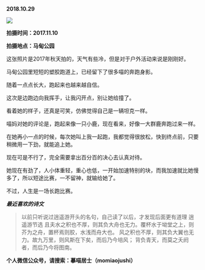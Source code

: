 
          
            
**2018.10.29**



![](//upload-images.jianshu.io/upload_images/51001-68bb681451c399c4.jpg)




**拍摄时间：2017.11.10**

**拍摄地点：马甸公园**

这张照片是2017年秋天拍的，天气有些冷，但是对于户外活动来说是刚刚好。

马甸公园里短短的塑胶跑道上，已经留下了很多喵的奔跑身影。

随着一点点长大，跑起来也越来越自信。

这次是边跑边向我挥手，让我闪开点，别让她给撞了。

看着她的样子，还真是可笑，仿佛觉得自己是一辆坦克一样。

喵妈对她的评论是，跑起来像一只小鹿，现在看来，好像一大群鹿奔跑过来一样。

在她再小一点的时候，每次她叫上我一起跑，我都觉得很放松，快到终点前，只要稍微用一下劲，就能追上她。

现在可是不行了，完全需要拿出百分百的决心去认真对待。

她现在有劲了，人小体重轻，重心也低，一开始加速特别的块，而我加速就比她慢多了，所以短途比赛，一不留神，就输给她了。

不过，人生是一场长跑比赛。


***最近喜欢的诗文***
>以前只听说过逍遥游开头的名句，自己读了以后，才发现后面更有道理
逍遥游节选
且夫水之积也不厚，则其负大舟也无力。覆杯水于坳堂之上，则芥为之舟，置杯焉则胶，水浅而舟大也。
风之积也不厚，则其负大翼也无力。故九万里，则风斯在下矣，而后乃今培风；
背负青天，而莫之夭阏者，而后乃今将图南。




**个人微信公众号，请搜索：摹喵居士（momiaojushi）**

          
        